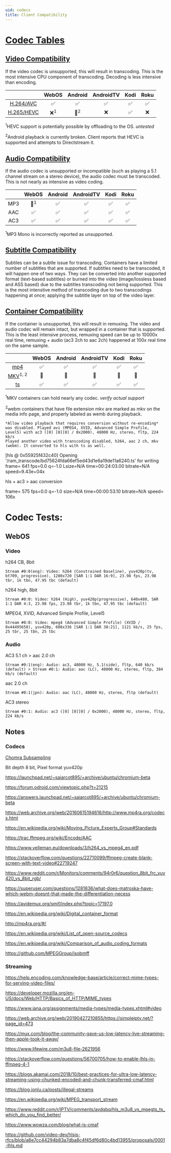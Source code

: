 ```yaml
---
uid: codecs
title: Client Compatibility
---
```


 # [Codec Tables](https://en.wikipedia.org/wiki/List_of_codecs "Wikipedia's list of all codecs")
## [Video Compatibility](https://en.wikipedia.org/wiki/Comparison_of_video_container_formats "Wikipedia's video codec tables")

If the video codec is unsupported, this will result in transcoding. This is the most intensive CPU component of transcoding. Decoding is less intensive than encoding.

||WebOS|Android|AndroidTV|Kodi|Roku
|:---:|:---:|:---:|:---:|:---:|:---:
|[H.264/AVC](https://caniuse.com/#feat=mpeg4 "H264 Browser Support Reference")|✅|✅|✅|✅|✅
|[H.265/HEVC](https://caniuse.com/#feat=hevc "HEVC Browser Support Reference")|❌<sup>1</sup>|🔶<sup>2</sup>|❌|✅|❌

<sup>1</sup>HEVC support is potentially possible by offloading to the OS. *untested*

<sup>2</sup>Android playback is currently broken. Client reports that HEVC is supported and attempts to Directstream it.

## [Audio Compatibility](https://en.wikipedia.org/wiki/Comparison_of_video_container_formats#Audio_coding_formats_support "Wikipedia's audio codec tables")

If the audio codec is unsupported or incompatible (such as playing a 5.1 channel stream on a stereo device), the audio codec must be transcoded. This is not nearly as intensive as video coding.

||WebOS|Android|AndroidTV|Kodi|Roku
|:---:|:---:|:---:|:---:|:---:|:---:
|MP3|🔶<sup>1</sup>|✅|✅|✅|✅
|AAC|✅|✅|✅|✅|✅
|AC3|✅|✅|✅|✅|✅

<sup>1</sup>MP3 Mono is incorrectly reported as unsupported.

## [Subtitle Compatibility](https://en.wikipedia.org/wiki/Comparison_of_video_container_formats#Subtitle/caption_formats_support "Wikipedia's subtitle codec tables")

Subtiles can be a subtle issue for transcoding. Containers have a limited number of subtitles that are supported. If subtitles need to be transcoded, it will happen one of two ways. They can be converted into another supported format (text-based subtitles) or burned into the video (image/lossless based and ASS based) due to the subtitles transcoding not being supported. This is the most intenstive method of transcoding due to two transcodings happening at once; applying the subtitle layer on top of the video layer. 

## [Container Compatibility](https://developer.mozilla.org/en-US/docs/Web/Media/Formats/Containers)

If the container is unsupported, this will result in remuxing. The video and audio codec will remain intact, but wrapped in a container that is supported. This is the least intensive process, remuxing speed can be up to 10000x real time, remuxing + audio (ac3 2ch to aac 2ch) happened at 100x real time on the same sample.



||WebOS|Android|AndroidTV|Kodi|Roku
|:---:|:---:|:---:|:---:|:---:|:---:
|[mp4](https://en.wikipedia.org/wiki/MPEG-4_Part_14)|✅|✅|✅|✅|✅
|[MKV](https://en.wikipedia.org/wiki/Matroska)<sup>1, 2</sup>|🔶|🔶|🔶|🔶|🔶
|[ts](https://en.wikipedia.org/wiki/MPEG_transport_stream)|✅|✅|✅|✅|✅


<sup>1</sup>MKV containers can hold nearly any codec. *verify actual support*

<sup>2</sup>webm containers that have file extension mkv are marked as mkv on the media info page, and properly labeled as wemb during playback. 


    *Allow video playback that requires conversion without re-encoding* was disabled. Played avi (MPEG4, XVID, Advanced Simple Profile, Level5) with ac3 ([0] [0][0] / 0x2000), 48000 Hz, stereo, fltp, 224 kb/s
    Played another video with transcoding disabled, h264, aac 2 ch, mkv (webm). It converted to hls with ts as well.

[hls @ 0x55925f432c40] Opening '/ram_transcode/bd75624fda66ef5ed43d1e6a19de11a6240.ts' for writing
frame=  641 fps=0.0 q=-1.0 Lsize=N/A time=00:24:03.00 bitrate=N/A speed=9.43e+04x    

hls + ac3 > aac conversion

frame=  575 fps=0.0 q=-1.0 size=N/A time=00:00:53.10 bitrate=N/A speed= 106x    


# Codec Tests:

## WebOS
### Video
h264 CB, 8bit

    Stream #0:0(eng): Video: h264 (Constrained Baseline), yuv420p(tv, bt709, progressive), 1280x720 [SAR 1:1 DAR 16:9], 23.98 fps, 23.98 tbr, 1k tbn, 47.95 tbc (default)


h264 high, 8bit

    Stream #0:0: Video: h264 (High), yuv420p(progressive), 640x480, SAR 1:1 DAR 4:3, 23.98 fps, 23.98 tbr, 1k tbn, 47.95 tbc (default)


MPEG4, XVID, Advanced Simple Profile, Level5

    Stream #0:0: Video: mpeg4 (Advanced Simple Profile) (XVID / 0x44495658), yuv420p, 608x336 [SAR 1:1 DAR 38:21], 1121 kb/s, 25 fps, 25 tbr, 25 tbn, 25 tbc


### Audio
AC3 5.1 ch > aac 2.0 ch 
    
    Stream #0:1(eng): Audio: ac3, 48000 Hz, 5.1(side), fltp, 640 kb/s (default) > Stream #0:1: Audio: aac (LC), 48000 Hz, stereo, fltp, 384 kb/s (default)

aac 2.0 ch
    
    Stream #0:1(jpn): Audio: aac (LC), 48000 Hz, stereo, fltp (default)

AC3 stereo

    Stream #0:1: Audio: ac3 ([0] [0][0] / 0x2000), 48000 Hz, stereo, fltp, 224 kb/s
    
    
## Notes

### Codecs
[Chomra Subsampling](https://trac.ffmpeg.org/wiki/Chroma%20Subsampling)

Bit depth 8 bit, 
Pixel format yuv420p

https://launchpad.net/~saiarcot895/+archive/ubuntu/chromium-beta

https://forum.odroid.com/viewtopic.php?t=21215

https://answers.launchpad.net/~saiarcot895/+archive/ubuntu/chromium-beta

https://web.archive.org/web/20160615194616/http://www.mp4ra.org/codecs.html

https://en.wikipedia.org/wiki/Moving_Picture_Experts_Group#Standards

https://trac.ffmpeg.org/wiki/Encode/AAC

https://www.velleman.eu/downloads/3/h264_vs_mpeg4_en.pdf

https://stackoverflow.com/questions/22710099/ffmpeg-create-blank-screen-with-text-video#22719247

https://www.reddit.com/r/Monitors/comments/94r0r6/question_8bit_frc_yuv420_vs_8bit_rgb/

https://superuser.com/questions/1281836/what-does-matroska-have-which-webm-doesnt-that-made-the-differentiation-necess

https://avidemux.org/smif/index.php?topic=17197.0

https://en.wikipedia.org/wiki/Digital_container_format

http://mp4ra.org/#/

https://en.wikipedia.org/wiki/List_of_open-source_codecs

https://en.wikipedia.org/wiki/Comparison_of_audio_coding_formats

https://github.com/MPEGGroup/isobmff

### Streaming

https://help.encoding.com/knowledge-base/article/correct-mime-types-for-serving-video-files/

https://developer.mozilla.org/en-US/docs/Web/HTTP/Basics_of_HTTP/MIME_types

https://www.iana.org/assignments/media-types/media-types.xhtml#video

https://web.archive.org/web/20190427210855/https://simpleiptv.net/?page_id=473

https://mux.com/blog/the-community-gave-us-low-latency-live-streaming-then-apple-took-it-away/

https://www.lifewire.com/m3u8-file-2621956

https://stackoverflow.com/questions/56700705/how-to-enable-lhls-in-ffmpeg-4-1

https://blogs.akamai.com/2018/10/best-practices-for-ultra-low-latency-streaming-using-chunked-encoded-and-chunk-transferred-cmaf.html

https://blog.jonlu.ca/posts/illegal-streams

https://en.wikipedia.org/wiki/MPEG_transport_stream

https://www.reddit.com/r/IPTV/comments/avdqbq/hls_m3u8_vs_mpegts_ts_which_do_you_find_better/

https://www.wowza.com/blog/what-is-cmaf

https://github.com/video-dev/hlsjs-rfcs/blob/a6e7cc44294b83a7dba8c4f45df6d80c4bd13955/proposals/0001-lhls.md
